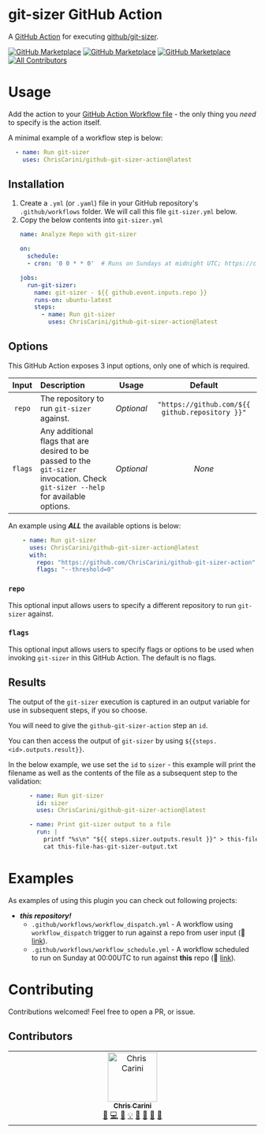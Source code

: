 # git-sizer GitHub Action

A [GitHub Action](https://help.github.com/en/actions) for executing [github/git-sizer](https://github.com/github/git-sizer).

[![GitHub Marketplace](https://img.shields.io/github/v/release/ChrisCarini/github-git-sizer-action?label=Marketplace&logo=GitHub)](https://github.com/marketplace/actions/git-sizer)
[![GitHub Marketplace](https://img.shields.io/github/contributors/ChrisCarini/github-git-sizer-action?label=Contributors&logo=GitHub)](https://github.com/ChrisCarini/github-git-sizer-action/graphs/contributors)
[![GitHub Marketplace](https://img.shields.io/github/release-date/ChrisCarini/github-git-sizer-action?label=Last%20Release&logo=GitHub)](https://github.com/ChrisCarini/github-git-sizer-action/releases)
[![All Contributors](https://img.shields.io/github/all-contributors/ChrisCarini/github-git-sizer-action?color=ee8449&style=flat-square)](#Contributors)

# Usage

Add the action to your [GitHub Action Workflow file](https://help.github.com/en/actions/configuring-and-managing-workflows/configuring-a-workflow#creating-a-workflow-file) - the only thing you _need_ to specify is the action itself.

A minimal example of a workflow step is below:
```yaml
  - name: Run git-sizer
    uses: ChrisCarini/github-git-sizer-action@latest
```

## Installation

1) Create a `.yml` (or `.yaml`) file in your GitHub repository's `.github/workflows` folder. We will call this file `git-sizer.yml` below.
2) Copy the below contents into `git-sizer.yml`
    ```yaml
    name: Analyze Repo with git-sizer
    
    on:
      schedule:
      - cron: '0 0 * * 0'  # Runs on Sundays at midnight UTC; https://crontab.guru/#0_0_%2A_%2A_0
    
    jobs:
      run-git-sizer:
        name: git-sizer - ${{ github.event.inputs.repo }}
        runs-on: ubuntu-latest
        steps:
          - name: Run git-sizer
            uses: ChrisCarini/github-git-sizer-action@latest
    ```

## Options

This GitHub Action exposes 3 input options, only one of which is required.

|  Input  | Description                                                                                                                       |   Usage    |                     Default                     |
|:-------:|:----------------------------------------------------------------------------------------------------------------------------------|:----------:|:-----------------------------------------------:|
| `repo`  | The repository to run `git-sizer` against.                                                                                        | *Optional* | `"https://github.com/${{ github.repository }}"` |
| `flags` | Any additional flags that are desired to be passed to the `git-sizer` invocation. Check `git-sizer --help` for available options. | *Optional* |                     _None_                      |

An example using **_ALL_** the available options is below:
```yaml
    - name: Run git-sizer
      uses: ChrisCarini/github-git-sizer-action@latest
      with:
        repo: "https://github.com/ChrisCarini/github-git-sizer-action"
        flags: "--threshold=0"
``` 

### `repo`

This optional input allows users to specify a different repository to run `git-sizer` against.

### `flags`

This optional input allows users to specify flags or options to be used when invoking `git-sizer` in this GitHub Action. The default is no flags.

## Results

The output of the `git-sizer` execution is captured in an output variable for use in subsequent steps, if you so choose.

You will need to give the `github-git-sizer-action` step an `id`.

You can then access the output of `git-sizer` by using `${{steps.<id>.outputs.result}}`.

In the below example, we use set the `id` to `sizer` - this example will print the filename as well as the contents of the file as a subsequent step to the validation:

```yaml
      - name: Run git-sizer
        id: sizer
        uses: ChrisCarini/github-git-sizer-action@latest

      - name: Print git-sizer output to a file
        run: |
          printf "%s\n" "${{ steps.sizer.outputs.result }}" > this-file-has-git-sizer-output.txt
          cat this-file-has-git-sizer-output.txt
```

# Examples

As examples of using this plugin you can check out following projects:

- **_this repository!_**
  - `.github/workflows/workflow_dispatch.yml` - A workflow using `workflow_dispatch` trigger to run against a repo from user input (🔗 [link](https://github.com/ChrisCarini/github-git-sizer-action/blob/main/.github/workflows/workflow_dispatch.yml)).
  - `.github/workflows/workflow_schedule.yml` - A workflow scheduled to run on Sunday at 00:00UTC to run against **this** repo (🔗 [link](https://github.com/ChrisCarini/github-git-sizer-action/blob/main/.github/workflows/workflow_schedule.yml)).

# Contributing

Contributions welcomed! Feel free to open a PR, or issue.

## Contributors

<!-- ALL-CONTRIBUTORS-LIST:START - Do not remove or modify this section -->
<!-- prettier-ignore-start -->
<!-- markdownlint-disable -->
<table>
  <tbody>
    <tr>
      <td align="center" valign="top" width="14.28%"><a href="https://github.com/ChrisCarini"><img src="https://avatars.githubusercontent.com/u/6374067?v=4?s=100" width="100px;" alt="Chris Carini"/><br /><sub><b>Chris Carini</b></sub></a><br /><a href="#bug-ChrisCarini" title="Bug reports">🐛</a> <a href="#code-ChrisCarini" title="Code">💻</a> <a href="#doc-ChrisCarini" title="Documentation">📖</a> <a href="#example-ChrisCarini" title="Examples">💡</a> <a href="#ideas-ChrisCarini" title="Ideas, Planning, & Feedback">🤔</a> <a href="#maintenance-ChrisCarini" title="Maintenance">🚧</a> <a href="#question-ChrisCarini" title="Answering Questions">💬</a> <a href="#review-ChrisCarini" title="Reviewed Pull Requests">👀</a></td>
    </tr>
  </tbody>
</table>

<!-- markdownlint-restore -->
<!-- prettier-ignore-end -->

<!-- ALL-CONTRIBUTORS-LIST:END -->
